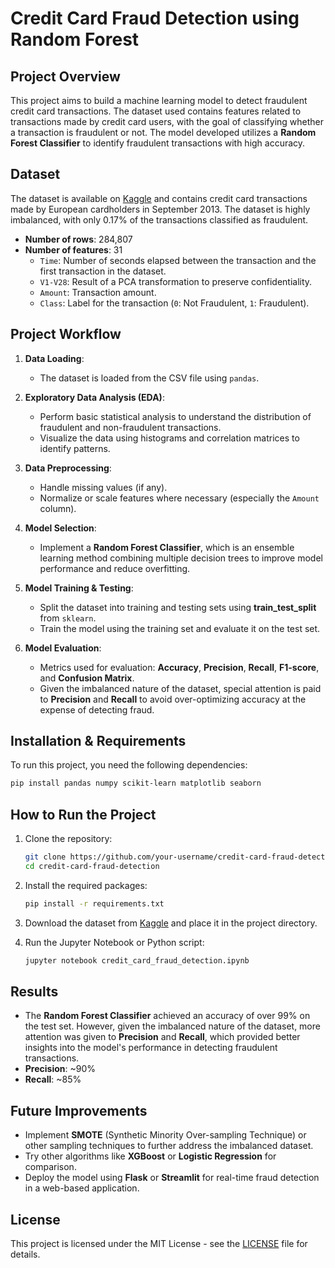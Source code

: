 # Credit Card Fraud Detection using Random Forest

## Project Overview

This project aims to build a machine learning model to detect fraudulent credit card transactions. The dataset used contains features related to transactions made by credit card users, with the goal of classifying whether a transaction is fraudulent or not. The model developed utilizes a **Random Forest Classifier** to identify fraudulent transactions with high accuracy.

## Dataset

The dataset is available on [Kaggle](https://www.kaggle.com/mlg-ulb/creditcardfraud) and contains credit card transactions made by European cardholders in September 2013. The dataset is highly imbalanced, with only 0.17% of the transactions classified as fraudulent.

- **Number of rows**: 284,807
- **Number of features**: 31
  - `Time`: Number of seconds elapsed between the transaction and the first transaction in the dataset.
  - `V1-V28`: Result of a PCA transformation to preserve confidentiality.
  - `Amount`: Transaction amount.
  - `Class`: Label for the transaction (`0`: Not Fraudulent, `1`: Fraudulent).

## Project Workflow

1. **Data Loading**: 
   - The dataset is loaded from the CSV file using `pandas`.

2. **Exploratory Data Analysis (EDA)**: 
   - Perform basic statistical analysis to understand the distribution of fraudulent and non-fraudulent transactions.
   - Visualize the data using histograms and correlation matrices to identify patterns.

3. **Data Preprocessing**:
   - Handle missing values (if any).
   - Normalize or scale features where necessary (especially the `Amount` column).

4. **Model Selection**:
   - Implement a **Random Forest Classifier**, which is an ensemble learning method combining multiple decision trees to improve model performance and reduce overfitting.

5. **Model Training & Testing**:
   - Split the dataset into training and testing sets using **train_test_split** from `sklearn`.
   - Train the model using the training set and evaluate it on the test set.

6. **Model Evaluation**:
   - Metrics used for evaluation: **Accuracy**, **Precision**, **Recall**, **F1-score**, and **Confusion Matrix**.
   - Given the imbalanced nature of the dataset, special attention is paid to **Precision** and **Recall** to avoid over-optimizing accuracy at the expense of detecting fraud.

## Installation & Requirements

To run this project, you need the following dependencies:

```bash
pip install pandas numpy scikit-learn matplotlib seaborn
```

## How to Run the Project

1. Clone the repository:
   ```bash
   git clone https://github.com/your-username/credit-card-fraud-detection
   cd credit-card-fraud-detection
   ```

2. Install the required packages:
   ```bash
   pip install -r requirements.txt
   ```

3. Download the dataset from [Kaggle](https://www.kaggle.com/mlg-ulb/creditcardfraud) and place it in the project directory.

4. Run the Jupyter Notebook or Python script:
   ```bash
   jupyter notebook credit_card_fraud_detection.ipynb
   ```

## Results

- The **Random Forest Classifier** achieved an accuracy of over 99% on the test set. However, given the imbalanced nature of the dataset, more attention was given to **Precision** and **Recall**, which provided better insights into the model's performance in detecting fraudulent transactions.
- **Precision**: ~90%  
- **Recall**: ~85%

## Future Improvements

- Implement **SMOTE** (Synthetic Minority Over-sampling Technique) or other sampling techniques to further address the imbalanced dataset.
- Try other algorithms like **XGBoost** or **Logistic Regression** for comparison.
- Deploy the model using **Flask** or **Streamlit** for real-time fraud detection in a web-based application.

## License

This project is licensed under the MIT License - see the [LICENSE](LICENSE) file for details.

